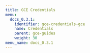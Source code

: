 ```yaml
---
title: GCE Credentials
menu:
  docs_0.3.1:
    identifier: gce-credentials-gce
    name: Credentials
    parent: gce-guides
    weight: 30
menu_name: docs_0.3.1
---
```



